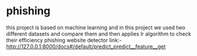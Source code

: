 # phishing
this project is based on machine learning and in this project we used two different datasets and compare them and then applies lr algorithm to check their efficiency
phishing website detector link:-http://127.0.0.1:8000/docs#/default/predict_predict__feature__get

